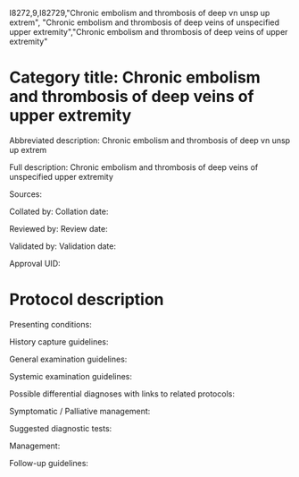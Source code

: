 I8272,9,I82729,"Chronic embolism and thrombosis of deep vn unsp up extrem", "Chronic embolism and thrombosis of deep veins of unspecified upper extremity","Chronic embolism and thrombosis of deep veins of upper extremity"
# Category title: Chronic embolism and thrombosis of deep veins of upper extremity

Abbreviated description: Chronic embolism and thrombosis of deep vn unsp up extrem

Full description: Chronic embolism and thrombosis of deep veins of unspecified upper extremity

Sources:

Collated by:
Collation date:

Reviewed by:
Review date:

Validated by:
Validation date:

Approval UID:

# Protocol description

Presenting conditions:

History capture guidelines:

General examination guidelines:

Systemic examination guidelines:

Possible differential diagnoses with links to related protocols:

Symptomatic / Palliative management:

Suggested diagnostic tests:

Management:

Follow-up guidelines:
